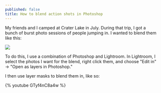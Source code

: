```yaml
---
published: false
title: How to blend action shots in Photoshop
---
```

My friends and I camped at Crater Lake in July. During that trip, I got a bunch of burst photo sessions of people jumping in. I wanted to blend them like this:

![]({{site.cdn_path}}/2017/09/07/dive_blend.jpg)

To do this, I use a combination of Photoshop and Lightroom. In Lightroom, I select the photos I want for the blend, right click them, and choose "Edit in" -> "Open as layers in Photoshop."

I then use layer masks to blend them in, like so:

{% youtube GTyf4nC8a4w %}

